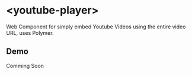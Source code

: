 # &lt;youtube-player&gt;

Web Component for simply embed Youtube Videos using the entire video URL, uses Polymer.

## Demo

Comming Soon
